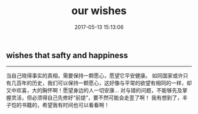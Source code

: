 ﻿---
layout: post
title: "our wishes"
date: 2017-05-13 15:13:06 
description: "good wishes for others"
tag: thinks
---

## wishes that safty and happiness

------

当自己晓得事实的真相，需要保持一颗愿心，愿望它平安健康。
如同国家或许只有几百年的历史，我们可以保持一颗愿心，这好像与平常的欲望有相同的一样，却又中欢喜，大的胸怀啊！愿望身边的人一切安康...
对与错的问题，不能够先及掌握灵活，但必须得自己先修好“前提”，要不然可能会走歪了啊！
我有想到了，丰子恺的书籍的，希望我有时间也可以看看啊！




